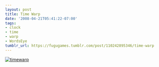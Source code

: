 ```yaml
---
layout: post
title: Time Warp
date: '2008-04-21T05:41:22-07:00'
tags:
- clock
- time
- warp
- WordsEye
tumblr_url: https://fugugames.tumblr.com/post/110242895346/time-warp
---
```

[![](http://itshardtofondlepenguins.com/wp-content/uploads/2008/04/timewarp.jpg "timewarp")](http://itshardtofondlepenguins.com/wp-content/uploads/2008/04/timewarp.jpg)

